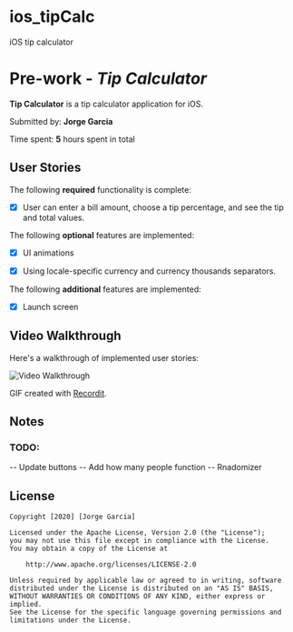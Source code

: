 # ios_tipCalc
iOS tip calculator



# Pre-work - *Tip Calculator*

**Tip Calculator** is a tip calculator application for iOS.

Submitted by: **Jorge Garcia**

Time spent: **5** hours spent in total

## User Stories

The following **required** functionality is complete:

* [x] User can enter a bill amount, choose a tip percentage, and see the tip and total values.

The following **optional** features are implemented:
* [x] UI animations
* [x] Using locale-specific currency and currency thousands separators.


The following **additional** features are implemented:

- [x] Launch screen 

## Video Walkthrough 

Here's a walkthrough of implemented user stories:

<img src='https://recordit.co/mlC49yyvYw' title='Video Walkthrough' width='' alt='Video Walkthrough' />

GIF created with [Recordit](https://recordit.co/).

## Notes
### TODO: 
-- Update buttons
-- Add how many people function
-- Rnadomizer


## License

    Copyright [2020] [Jorge Garcia]

    Licensed under the Apache License, Version 2.0 (the "License");
    you may not use this file except in compliance with the License.
    You may obtain a copy of the License at

        http://www.apache.org/licenses/LICENSE-2.0

    Unless required by applicable law or agreed to in writing, software
    distributed under the License is distributed on an "AS IS" BASIS,
    WITHOUT WARRANTIES OR CONDITIONS OF ANY KIND, either express or implied.
    See the License for the specific language governing permissions and
    limitations under the License.
